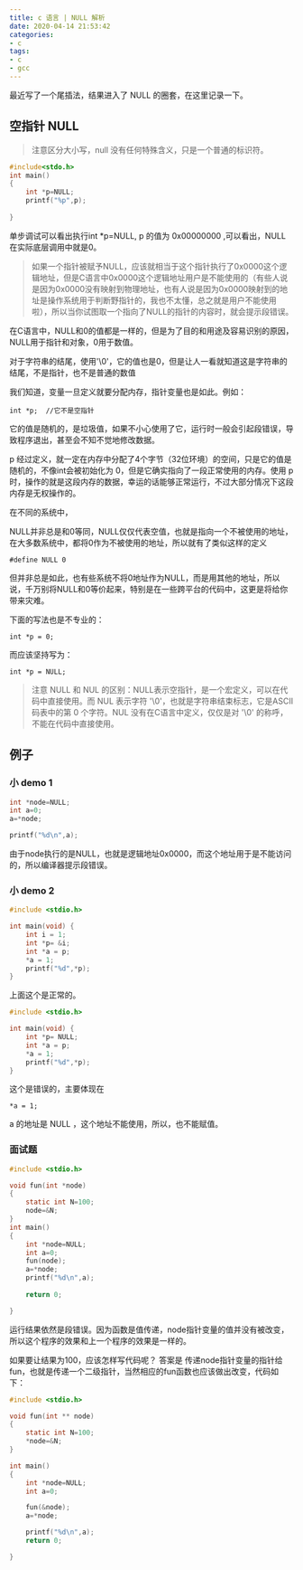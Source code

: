 ```yaml
---
title: c 语言 | NULL 解析
date: 2020-04-14 21:53:42
categories:
- c
tags:
- c
- gcc
---
```

最近写了一个尾插法，结果进入了 NULL 的圈套，在这里记录一下。

<!-- more -->

## 空指针 NULL

>注意区分大小写，null 没有任何特殊含义，只是一个普通的标识符。

```c
#include<stdo.h>
int main()
{
    int *p=NULL;
    printf("%p",p);
 
}
```

单步调试可以看出执行int \*p=NULL, p 的值为 0x00000000 ,可以看出，NULL在实际底层调用中就是0。

>如果一个指针被赋予NULL，应该就相当于这个指针执行了0x0000这个逻辑地址，但是C语言中0x0000这个逻辑地址用户是不能使用的（有些人说是因为0x0000没有映射到物理地址，也有人说是因为0x0000映射到的地址是操作系统用于判断野指针的，我也不太懂，总之就是用户不能使用啦），所以当你试图取一个指向了NULL的指针的内容时，就会提示段错误。

在C语言中，NULL和0的值都是一样的，但是为了目的和用途及容易识别的原因，NULL用于指针和对象，0用于数值。

对于字符串的结尾，使用'\0'，它的值也是0，但是让人一看就知道这是字符串的结尾，不是指针，也不是普通的数值

我们知道，变量一旦定义就要分配内存，指针变量也是如此。例如：

	int *p;  //它不是空指针

它的值是随机的，是垃圾值，如果不小心使用了它，运行时一般会引起段错误，导致程序退出，甚至会不知不觉地修改数据。

p 经过定义，就一定在内存中分配了4个字节（32位环境）的空间，只是它的值是随机的，不像int会被初始化为 0，但是它确实指向了一段正常使用的内存。使用 p 时，操作的就是这段内存的数据，幸运的话能够正常运行，不过大部分情况下这段内存是无权操作的。

在不同的系统中，

NULL并非总是和0等同，NULL仅仅代表空值，也就是指向一个不被使用的地址，在大多数系统中，都将0作为不被使用的地址，所以就有了类似这样的定义

	#define NULL 0

但并非总是如此，也有些系统不将0地址作为NULL，而是用其他的地址，所以说，千万别将NULL和0等价起来，特别是在一些跨平台的代码中，这更是将给你带来灾难。

下面的写法也是不专业的：

	int *p = 0;

而应该坚持写为：

	int *p = NULL;

>注意 NULL 和 NUL 的区别：NULL表示空指针，是一个宏定义，可以在代码中直接使用。而 NUL 表示字符 '\0'，也就是字符串结束标志，它是ASCII码表中的第 0 个字符。NUL 没有在C语言中定义，仅仅是对 '\0' 的称呼，不能在代码中直接使用。

## 例子

### 小 demo 1

```c
int *node=NULL;
int a=0;
a=*node;

printf("%d\n",a);
```

由于node执行的是NULL，也就是逻辑地址0x0000，而这个地址用于是不能访问的，所以编译器提示段错误。

### 小 demo 2

```c
#include <stdio.h>

int main(void) {
    int i = 1;
    int *p= &i;
    int *a = p;
    *a = 1;
    printf("%d",*p);
}
```

上面这个是正常的。

```c
#include <stdio.h>

int main(void) {
    int *p= NULL;
    int *a = p;
    *a = 1;
    printf("%d",*p);
}
```

这个是错误的，主要体现在

	*a = 1;

a 的地址是 NULL ，这个地址不能使用，所以，也不能赋值。

### 面试题

```c
#include <stdio.h>

void fun(int *node)
{
    static int N=100;
    node=&N;
}
int main()
{
    int *node=NULL;
    int a=0;
    fun(node);
    a=*node;
    printf("%d\n",a);
    
    return 0;

}
```

运行结果依然是段错误。因为函数是值传递，node指针变量的值并没有被改变，所以这个程序的效果和上一个程序的效果是一样的。

如果要让结果为100，应该怎样写代码呢？ 答案是 传递node指针变量的指针给fun，也就是传递一个二级指针，当然相应的fun函数也应该做出改变，代码如下：

```c
#include <stdio.h>

void fun(int ** node)
{
    static int N=100;
    *node=&N;
}

int main()
{
    int *node=NULL;
    int a=0;

    fun(&node);
    a=*node;

    printf("%d\n",a);
    return 0;

}
```

